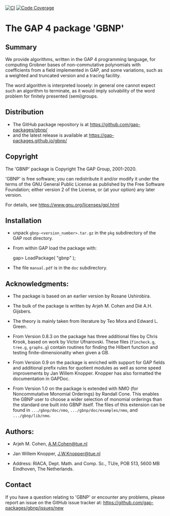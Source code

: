 [![CI](https://github.com/gap-packages/gbnp/actions/workflows/CI.yml/badge.svg)](https://github.com/gap-packages/gbnp/actions/workflows/CI.yml)
[![Code Coverage](https://codecov.io/github/gap-packages/gbnp/coverage.svg?branch=master&token=)](https://codecov.io/gh/gap-packages/gbnp)

# The GAP 4 package 'GBNP'

## Summary

We provide algorithms, written in the GAP 4 programming language, for
computing Grobner bases of non-commutative polynomials with coefficients from
a field implemented in GAP, and some variations, such as a weighted and
truncated version and a tracing facility.

The word algorithm is interpreted loosely: in general one cannot
expect such an algorithm to terminate, as it would imply solvability
of the word problem for finitely presented (semi)groups.

## Distribution

 * The GitHub package repository is at
   <https://github.com/gap-packages/gbnp/>
 * and the latest release is available at
   <https://gap-packages.github.io/gbnp/>

## Copyright

The 'GBNP' package is Copyright The GAP Group, 2001-2020.

'GBNP' is free software; you can redistribute it and/or modify
it under the terms of the GNU General Public License as published by
the Free Software Foundation; either version 2 of the License, or
(at your option) any later version.

For details, see <https://www.gnu.org/licenses/gpl.html>

## Installation

 * unpack `gbnp-<version_number>.tar.gz` in the `pkg` subdirectory
of the GAP root directory.

 * From within GAP load the package with:

    gap> LoadPackage( "gbnp" );

 * The file `manual.pdf` is in the `doc` subdirectory.

## Acknowledgments:

 * The package is based on an earlier version by Rosane Ushirobira.

 * The bulk of the package is written by Arjeh M. Cohen and Dié A.H. Gijsbers.

 * The theory is mainly taken from literature by Teo Mora and Edward L. Green.

 * From Version 0.8.3 on the package has three additional files by Chris Krook,
   based on work by Victor Ufnarovski. These files (`fincheck.g`, `tree.g`,
   `graphs.g`) contain routines for finding the Hilbert function and testing
   finite-dimensionality when given a GB.

 * From Version 0.9 on the package is enriched with support for GAP fields and
   additional prefix rules for quotient modules as well as some speed
   improvements by Jan Willem Knopper. Knopper has also formatted the
   documentation in GAPDoc.

 * From Version 1.0 on the package is extended with NMO (for Noncommutative
   Monomial Orderings) by Randall Cone. This enables the GBNP user to choose a
   wider selection of monomial orderings than the standard one built into GBNP
   itself. The files of this extension can be found in `.../gbnp/doc/nmo`,
   `.../gbnp/doc/examples/nmo`, and `.../gbnp/lib/nmo`.

## Authors:

 *  Arjeh M. Cohen, A.M.Cohen@tue.nl

 *  Jan Willem Knopper, J.W.Knopper@tue.nl

 *  Address: RIACA,   Dept. Math. and Comp. Sc., TU/e,
             POB 513, 5600 MB Eindhoven, The Netherlands.

## Contact

If you have a question relating to 'GBNP' or encounter any problems,
please report an issue on the GitHub issue tracker at:
   <https://github.com/gap-packages/gbnp/issues/new>

